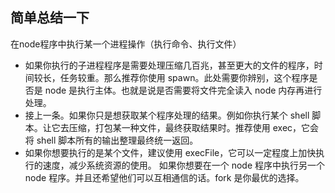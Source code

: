 ## 简单总结一下

在node程序中执行某一个进程操作（执行命令、执行文件）

- 如果你执行的子进程程序是需要处理压缩几百兆，甚至更大的文件的程序，时间较长，任务较重。那么推荐你使用 spawn。此处需要你辨别，这个程序是否是 node 是执行主体。也就是说是否需要将文件完全读入 node 内存再进行处理。
- 接上一条。如果你只是想获取某个程序处理的结果。例如你执行某个 shell 脚本。让它去压缩，打包某一种文件，最终获取结果时。推荐使用 exec，它会将 shell 脚本所有的输出整理最终统一返回。
- 如果你想要执行的是某个文件，建议使用 execFile，它可以一定程度上加快执行的速度，减少系统资源的使用。
  如果你想要在一个 node 程序中执行另一个 node 程序。并且还希望他们可以互相通信的话。fork 是你最优的选择。
